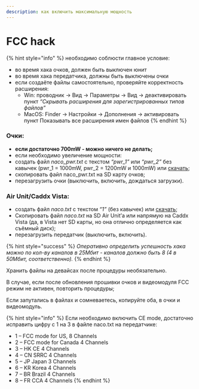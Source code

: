 ```yaml
---
description: как включить максимальную мощность
---
```


# FCC hack

{% hint style="info" %}
необходимо соблюсти главное условие:

* во время хака очков, должен быть выключен юнит
* во время хака передатчика, должны быть выключены очки
* если создаёте файлы самостоятельно, проверяйте корректность расширения:
  * Win: проводник → Вид → Параметры → Вид → деактивировать пункт _“Скрывать расширения для зарегистрированных типов файлов”_
  * MacOS: Finder → Настройки → Дополнения → активировать пункт Показывать все расширения имен файлов
{% endhint %}

### Очки:

* **если достаточно 700mW - можно ничего не делать;**
* если необходимо увеличение мощности:
* создать файл _naco\_pwr.txt_ с текстом _“pwr\_1”_ или _“pwr\_2”_ без кавычек (pwr\_1 = 1000mW, pwr\_2 = 1200mW и 1000mW) или [скачать](https://t.me/djifpvrus/40673);
* скопировать файл naco\_pwr.txt на SD карту очков;
* перезагрузить очки (выключить, включить, дождаться загрузки).

### Air Unit/Caddx Vista:

* создать файл _naco.txt_ с текстом _“1”_ (без кавычек) или [скачать](https://t.me/djifpvrus/40672);
* Скопировать файл _naco.txt_ на SD Air Unit’а или напрямую на Caddx Vista (да, в Vista нет SD карты, но она отлично определяется как съёмный диск);
* перезагрузить передатчик (выключить, включить).

{% hint style="success" %}
_Оперативно определить успешность хака можно по кол-ву каналов в 25Мбит - каналов должно быть 8 (4 в 50Мбит, соответственно)._
{% endhint %}

Хранить файлы на девайсах после процедуры необязательно.

В случае, если после обновления прошивки очков и видеомодуля FCC режим не активен, повторить процедуры;

Если запутались в файлах и сомневаетесь, копируйте оба, в очки и видеомодуль.

{% hint style="info" %}
Если необходимо включить CE mode, достаточно исправить цифру с 1 на 3 в файле naco.txt на передатчике:

* 1 – FCC mode for US, 8 Channels
* 2 – FCC mode for Canada 4 Channels
* 3 – HK CE 4 Channels
* 4 – CN SRRC 4 Channels
* 5 – JP Japan 3 Channels
* 6 – KR Korea 4 Channels
* 7 – BR Brazil 4 Channels
* 8 – FR CCA 4 Channels
{% endhint %}

